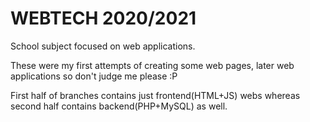 # WEBTECH 2020/2021
School subject focused on web applications.

These were my first attempts of creating some web pages, later web applications so don't judge me please :P

First half of branches contains just frontend(HTML+JS) webs whereas second half contains backend(PHP+MySQL) as well.
